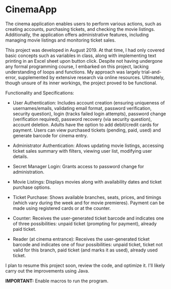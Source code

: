 # CinemaApp
The cinema application enables users to perform various actions, such as creating accounts, purchasing tickets, and checking the movie listings.  Additionally, the application offers administrative features, including managing movie listings and monitoring ticket sales.

This project was developed in August 2019. At that time, I had only covered basic concepts such as variables in class, along with implementing text printing in an Excel sheet upon button click. Despite not having undergone any formal programming course, I embarked on this project, lacking understanding of loops and functions. My approach was largely trial-and-error, supplemented by extensive research via online resources. Ultimately, though unsure of its inner workings, the project proved to be functional.


Functionality and Specifications:

- User Authentication: Includes account creation (ensuring uniqueness of usernames/emails, validating email format, password verification, security question), login (tracks failed login attempts), password change (verification required), password recovery (via security question), account deletion. Adults have the option to add debit/credit cards for payment. Users can view purchased tickets (pending, paid, used) and generate barcode for cinema entry.

- Administrator Authentication: Allows updating movie listings, accessing ticket sales summary with filters, viewing user list, modifying user details.

- Secret Manager Login: Grants access to password change for administration.

- Movie Listings: Displays movies along with availability dates and ticket purchase options.

- Ticket Purchase: Shows available branches, seats, prices, and timings (which vary during the week and for movie premieres). Payment can be made using registered cards or at the counter.

- Counter: Receives the user-generated ticket barcode and indicates one of three possibilities: unpaid ticket (prompting for payment), already paid ticket.

- Reader (at cinema entrance): Receives the user-generated ticket barcode and indicates one of four possibilities: unpaid ticket, ticket not valid for this branch, paid ticket (and marks it as used), already used ticket.


I plan to resume this project soon, review the code, and optimize it. I'll likely carry out the improvements using Java.

**IMPORTANT:** Enable macros to run the program.
